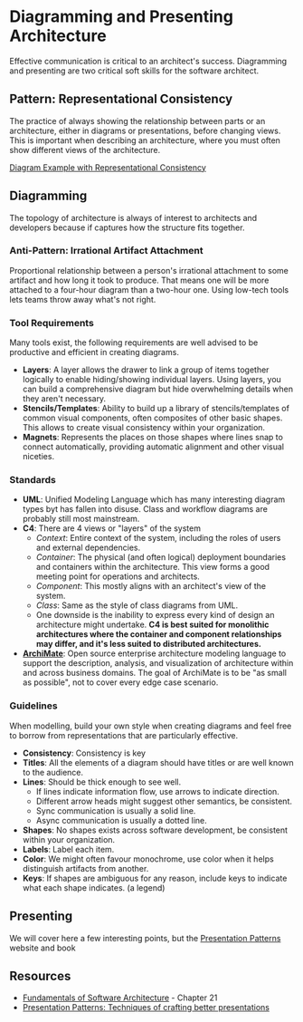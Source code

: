 # Diagramming and Presenting Architecture

Effective communication is critical to an architect's success. Diagramming and presenting are two critical soft skills for the software architect.

## Pattern: Representational Consistency
The practice of always showing the relationship between parts or an architecture, either in diagrams or presentations, before changing views. This is important when describing an architecture, where you must often show different views of the architecture.

[Diagram Example with Representational Consistency](https://fundamentalsofsoftwarearchitecture.com/images/book/fosa_2101.png)

## Diagramming
The topology of architecture is always of interest to architects and developers because if captures how the structure fits together.

### Anti-Pattern: Irrational Artifact Attachment
Proportional relationship between a person's irrational attachment to some artifact and how long it took to produce. That means one will be more attached to a four-hour diagram than a two-hour one. Using low-tech tools lets teams throw away what's not right. 

### Tool Requirements
Many tools exist, the following requirements are well advised to be productive and efficient in creating diagrams.

* **Layers**: A layer allows the drawer to link a group of items together logically to enable hiding/showing individual layers. Using layers, you can build a comprehensive diagram but hide overwhelming details when they aren't necessary.
* **Stencils/Templates**: Ability to build up a library of stencils/templates of common visual components, often composites of other basic shapes. This allows to create visual consistency within your organization.
* **Magnets**: Represents the places on those shapes where lines snap to connect automatically, providing automatic alignment and other visual niceties.

### Standards

* **UML**: Unified Modeling Language which has many interesting diagram types byt has fallen into disuse. Class and workflow diagrams are probably still most mainstream.
* **C4**: There are 4 views or "layers" of the system
    * *Context*: Entire context of the system, including the roles of users and external dependencies.
    * *Container*: The physical (and often logical) deployment boundaries and containers within the architecture. This view forms a good meeting point for operations and architects.
    * *Component*: This mostly aligns with an architect's view of the system.
    * *Class*: Same as the style of class diagrams from UML.
    * One downside is the inability  to express every kind of design an architecture might undertake. **C4 is best suited for monolithic architectures where the container and component relationships may differ, and it's less suited to distributed architectures.**
* **[ArchiMate](https://www.opengroup.org/archimate-forum/archimate-overview)**: Open source enterprise architecture modeling language to support the description, analysis, and visualization of architecture within and across business domains. The goal of ArchiMate is to be "as small as possible", not to cover every edge case scenario.

### Guidelines

When modelling, build your own style when creating diagrams and feel free to borrow from representations that are particularly effective.

* **Consistency**: Consistency is key
* **Titles**: All the elements of a diagram should have titles or are well known to the audience.
* **Lines**: Should be thick enough to see well. 
    * If lines indicate information flow, use arrows to indicate direction.
    * Different arrow heads might suggest other semantics, be consistent.
    * Sync communication is usually a solid line.
    * Async communication is usually a dotted line.
* **Shapes**: No shapes exists across software development, be consistent within your organization.
* **Labels**: Label each item.
* **Color**: We might often favour monochrome, use color when it helps distinguish artifacts from another.
* **Keys**: If shapes are ambiguous for any reason, include keys to indicate what each shape indicates. (a legend)

## Presenting

We will cover here a few interesting points, but the [Presentation Patterns](https://presentationpatterns.com/) website and book


## Resources

* [Fundamentals of Software Architecture](https://fundamentalsofsoftwarearchitecture.com/) - Chapter 21
* [Presentation Patterns: Techniques of crafting better presentations](https://presentationpatterns.com/)